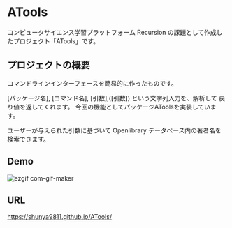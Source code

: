 # ATools

コンピュータサイエンス学習プラットフォーム Recursion の課題として作成したプロジェクト「ATools」です。

## プロジェクトの概要

コマンドラインインターフェースを簡易的に作ったものです。

[パッケージ名], [コマンド名], [引数],([引数]) という文字列入力を、解析して
戻り値を返してくれます。
今回の機能としてパッケージAToolsを実装しています。

ユーザーが与えられた引数に基づいて Openlibrary データベース内の著者名を検索できます。

## Demo

![ezgif com-gif-maker](https://user-images.githubusercontent.com/64852663/215089799-8a6bda73-5ab4-495f-b4ea-8428abd9bc0c.gif)


## URL

https://shunya9811.github.io/ATools/

